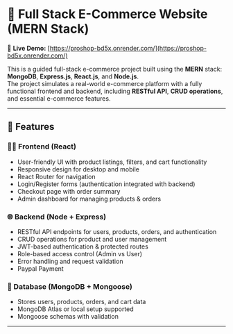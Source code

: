 # 🛒 Full Stack E-Commerce Website (MERN Stack)

🔗 **Live Demo:** [https://proshop-bd5x.onrender.com/](https://proshop-bd5x.onrender.com/)

This is a guided full-stack e-commerce project built using the **MERN** stack:  
**MongoDB**, **Express.js**, **React.js**, and **Node.js**.  
The project simulates a real-world e-commerce platform with a fully functional frontend and backend, including **RESTful API**, **CRUD operations**, and essential e-commerce features.

---

## 🚀 Features

### 👩‍💻 Frontend (React)
- User-friendly UI with product listings, filters, and cart functionality
- Responsive design for desktop and mobile
- React Router for navigation
- Login/Register forms (authentication integrated with backend)
- Checkout page with order summary
- Admin dashboard for managing products & orders

### 🌐 Backend (Node + Express)
- RESTful API endpoints for users, products, orders, and authentication
- CRUD operations for product and user management
- JWT-based authentication & protected routes
- Role-based access control (Admin vs User)
- Error handling and request validation
- Paypal Payment

### 💾 Database (MongoDB + Mongoose)
- Stores users, products, orders, and cart data
- MongoDB Atlas or local setup supported
- Mongoose schemas with validation

---
